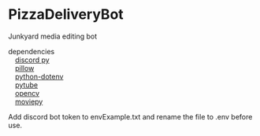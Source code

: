 # PizzaDeliveryBot
Junkyard media editing bot

dependencies  
  &emsp;[discord py](https://discordpy.readthedocs.io/en/stable/intro.html)  
  &emsp;[pillow](https://pillow.readthedocs.io/en/stable/installation.html)  
  &emsp;[python-dotenv](https://pypi.org/project/python-dotenv/)  
  &emsp;[pytube](https://pytube.io/en/latest/user/install.html)  
  &emsp;[opencv](https://pypi.org/project/opencv-python/)  
  &emsp;[moviepy](https://zulko.github.io/moviepy/install.html)  

Add discord bot token to envExample.txt and rename the file to .env before use.
